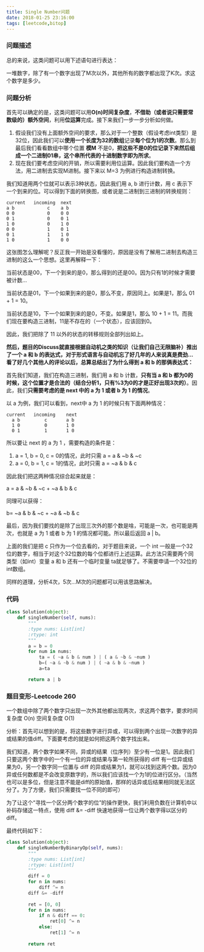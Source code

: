 ```yaml
---
title: Single Number问题
date: 2018-01-25 23:16:00
tags: [leetcode,bitop]
---
```


### 问题描述

总的来说，这类问题可以用下述语句进行表达：

一堆数字，除了有一个数字出现了M次以外，其他所有的数字都出现了K次。求这个数字是多少。

### 问题分析

首先可以确定的是，这类问题可以用**O(n)时间复杂度**，**不借助（或者说只需要常数级的）额外空间**，利用**位运算**完成。接下来我们一步一步分析如何做。

1. 假设我们没有上面额外空间的要求，那么对于一个整数（假设考虑int类型）是32位，因此我们可以**使用一个长度为32的数组**记录**每个位为1的次数**。那么到最后我们看看数组中哪个位置 **模M** 不是0，**把这些不是0的位记录下来然后组成一个二进制01串，这个串所代表的十进制数字即为所求**。
2. 现在我们要考虑空间的开销，所以需要利用位运算。因此我们要构造一个方法，用二进制去实现M进制。接下来以 M=3 为例进行构造进制转换。

我们知道用两个位就可以表示3种状态，因此我们用 a, b 进行计数，用 c 表示下一个到来的位。可以得到下面的转换图，或者说是二进制到三进制的转换规则：

```
current   incoming  next
a b            c    a b
0 0            0    0 0
0 1            0    0 1
1 0            0    1 0
0 0            1    0 1
0 1            1    1 0
1 0            1    0 0
```

这张图怎么理解呢？反正我一开始是没看懂的，原因是没有了解用二进制去构造三进制的这么一个思想。这里再解释一下：

当前状态是00，下一个到来的是0，那么得到的还是00。因为只有1的时候才需要被计数…

当前状态是01，下一个如果到来的是0，那么不变，原因同上。如果是1，那么 01 + 1 = 10。

当前状态是10，下一个如果到来的是0，不变。如果是1，那么 10 + 1 = 11。而我们现在要构造三进制，11是不存在的（一个状态），应该回到0。

因此，我们把除了 11 以外的状态的转移规则全部列出如上。

**然后，题目的Discuss就直接根据自动机之类的知识（让我们自己无限脑补）推出了一个 a 和 b 的表达式，对于形式语言与自动机忘了好几年的人来说真是费劲...看了好几个其他人的评论以后，总算总结出了为什么得到 a 和 b 的那俩表达式：**

首先我们知道，我们在构造三进制，我们用 a 和 b 计数，**只有当 a 和 b 都为0的时候，这个位置才是合法的（结合分析1，只有%3为0的才是正好出现3次的）**。因此，我们**只需要考虑的是 next 中的 a 为 1 或者 b 为 1 的情况**。

以 a 为例，我们可以看到，next中 a 为 1 的时候只有下面两种情况：

```
current   incoming    next
  a b         c       a b
  1 0         0       1 0
  0 1         1       1 0
```

所以要让 next 的 a 为 1 ，需要构造的条件是：

1. a = 1, b = 0, c = 0的情况，此时只需 a = a & ~b & ~c
2. a = 0, b = 1, c = 1的情况，此时只需 a = ~a & b & c

因此我们把这两种情况综合起来就是：

a = a & ~b & ~c + ~a & b & c

同理可以获得：

b= ~a & b & ~c + ~a & ~b & c

最后，因为我们要找的是除了出现三次外的那个数是啥，可能是一次，也可能是两次，也就是 a 为 1 或者 b 为 1 的情况都可能。所以最后返回 a | b。

上面的我们是把 c 只作为一个位去看的，对于题目来说，一个 int 一般是一个32位的数字，相当于对这个32位数的每个位都进行上述运算。此方法只需要两个同类型（如int）变量 a 和 b 还有一个临时变量 ta就足够了。不需要申请一个32位的int数组。

同样的道理，分析4次，5次...M次的问题都可以用该思路解决。

### 代码

```python
class Solution(object):
    def singleNumber(self, nums):
        """
        :type nums: List[int]
        :rtype: int
        """
        a = b = 0
        for num in nums:
            ta = ( ~a & b & num ) | ( a & ~b & ~num )
            b=( ~a & ~b & num ) | ( ~a & b & ~num )
            a=ta

        return a | b
```

### 题目变形-Leetcode 260

一个数组中除了两个数字只出现一次外其他都出现两次，求这两个数字，要求时间复杂度 O(n) 空间复杂度 O(1)

分析：首先可以想到的是，将这些数字进行异或，可以得到两个出现一次数字的异或结果的值diff。下面要考虑的就是如何把这两个数字找出来。

我们知道，两个数字如果不同，异或的结果（位序列）至少有一位是1。因此我们只要这两个数字中的一个有一位的异或结果与第一轮所获得的 diff 有一位异或结果为0，另一个数字同一位置与 diff 的异或结果为1，就可以找到这两个数。因为0异或任何数都是不会改变原数字的，所以我们应该找一个为1的位进行区分。（当然也可以是多位，但是注意不能是diff的原始值，那样的话异或后结果相同就无法区分了。为了方便，我们只需要找一位不同的即可）

为了让这个“寻找一个区分两个数字的位”的操作更快，我们利用负数在计算机中以补码存储这一特点，使用 diff &= -diff 快速地获得一位让两个数字得以区分的 diff。

最终代码如下：

```python
class Solution(object):
    def singleNumberByBinaryOp(self, nums):
        """
        :type nums: List[int]
        :rtype: List[int]
        """
        diff = 0
        for n in nums:
            diff ^= n
        diff &= -diff
        
        ret = [0, 0]
        for n in nums:
            if n & diff == 0:
                ret[0] ^= n
            else:
                ret[1] ^= n
        
        return ret
```

